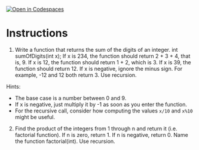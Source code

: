 [![Open in Codespaces](https://classroom.github.com/assets/launch-codespace-2972f46106e565e64193e422d61a12cf1da4916b45550586e14ef0a7c637dd04.svg)](https://classroom.github.com/open-in-codespaces?assignment_repo_id=19080944)
# Instructions  

1. Write a function that returns the sum of the digits of an integer.
int sumOfDigits(int x);
If x is 234, the function should return 2 + 3 + 4, that is, 9.
If x is 12, the function should return 1 + 2, which is 3.
If x is 39, the function should return 12.
If x is negative, ignore the minus sign. For example, -12 and 12 both return 3.
Use recursion.

Hints:

- The base case is a number between 0 and 9.
- If x is negative, just multiply it by -1 as soon as you enter the function.
- For the recursive call, consider how computing the values `x/10` and `x%10` might be useful.

2. Find the product of the integers from 1 through n and return it (i.e. factorial function). If n is zero, return 1. If n is negative, return 0. Name the function factorial(int). Use recursion.
